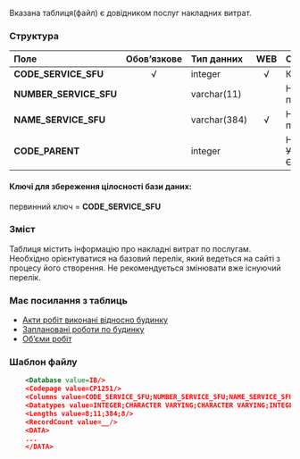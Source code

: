 Вказана таблиця(файл) є довідником послуг накладних витрат.

### Структура

Поле   | Обов’язкове | Тип данних |WEB| Опис |
:----------------------|:--:|:--------------|:--:|:--------
 **CODE_SERVICE_SFU**   | √ | integer      | √ | Код послуги.
 **NUMBER_SERVICE_SFU** |   | varchar(11)  |   | Нумерація послуги.
 **NAME_SERVICE_SFU**   |   | varchar(384) | √ | Найменування послуги.
 **CODE_PARENT**        |   | integer      |   | Неважливо. ~~Уточнити у СОФТПРОЕКТ~~.

#### Ключі для збереження цілосності бази даних:

первинний ключ = **CODE_SERVICE_SFU**

### Зміст

Таблиця містить інформацію про накладні витрат по послугам. Необхідно орієнтуватися на базовий перелік, який ведеться на сайті з процесу його створення. Не рекомендується змінювати вже існуючий перелік.

### Має посилання з таблиць
- [Акти робіт виконані відносно будинку](/Формат_файлу/Таблиця_IRC_HOUSE_ACTS)
- [Заплановані роботи по будинку](/Формат_файлу/Таблиця_IRC_HOUSE_PLANS)
- [Об’єми робіт](/Формат_файлу/Таблиця_IRC_HOUSE_VOLUMES)

### Шаблон файлу

```XML
    <Database value=IB/>
    <Codepage value=CP1251/>
    <Columns value=CODE_SERVICE_SFU;NUMBER_SERVICE_SFU;NAME_SERVICE_SFU;CODE_PARENT/>
    <Datatypes value=INTEGER;CHARACTER VARYING;CHARACTER VARYING;INTEGER/>
    <Lengths value=8;11;384;8/>
    <RecordCount value=__/>
    <DATA>
    ...
    </DATA>
```
